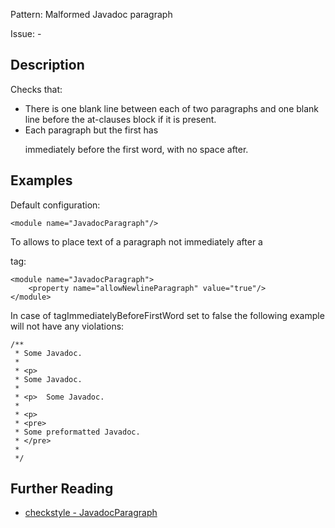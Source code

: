 Pattern: Malformed Javadoc paragraph

Issue: -

## Description

Checks that: 

  - There is one blank line between each of two paragraphs and one blank line before the at-clauses block if it is present. 
  - Each paragraph but the first has <p> immediately before the first word, with no space after. 

## Examples

Default configuration: 
    
    
    <module name="JavadocParagraph"/>
            

To allows to place text of a paragraph not immediately after a <p> tag: 
    
    
    <module name="JavadocParagraph">
        <property name="allowNewlineParagraph" value="true"/>
    </module>
            

In case of tagImmediatelyBeforeFirstWord set to false the following example will not have any violations: 
    
    
    /**
     * Some Javadoc.
     *
     * <p>
     * Some Javadoc.
     *
     * <p>  Some Javadoc.
     *
     * <p>
     * <pre>
     * Some preformatted Javadoc.
     * </pre>
     *
     */

## Further Reading

* [checkstyle - JavadocParagraph](http://checkstyle.sourceforge.net/config_javadoc.html#JavadocParagraph)
